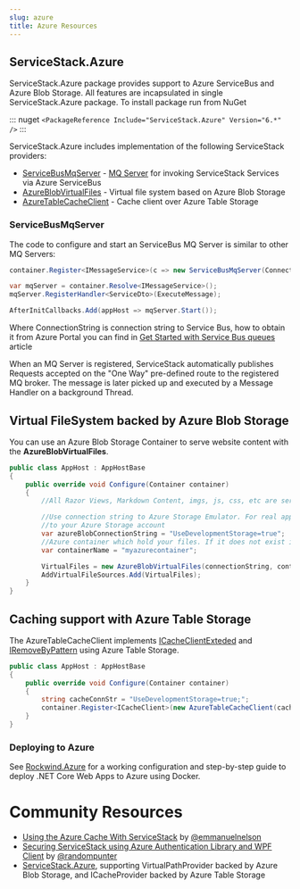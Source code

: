 ```yaml
---
slug: azure
title: Azure Resources
---
```


## ServiceStack.Azure

ServiceStack.Azure package provides support to Azure ServiceBus and Azure Blob Storage. All features are incapsulated in single ServiceStack.Azure package. To install package run from NuGet

::: nuget
`<PackageReference Include="ServiceStack.Azure" Version="6.*" />`
:::

ServiceStack.Azure includes implementation of the following ServiceStack providers:

- [ServiceBusMqServer](#ServiceBusMqServer) - [MQ Server](/messaging) for invoking ServiceStack Services via Azure ServiceBus
- [AzureBlobVirtualFiles](#virtual-filesystem-backed-by-azure-blob-storage) - Virtual file system based on Azure Blob Storage
- [AzureTableCacheClient](#caching-support-with-azure-table-storage) - Cache client over Azure Table Storage

### ServiceBusMqServer

The code to configure and start an ServiceBus MQ Server is similar to other MQ Servers:

```csharp
container.Register<IMessageService>(c => new ServiceBusMqServer(ConnectionString));

var mqServer = container.Resolve<IMessageService>();
mqServer.RegisterHandler<ServiceDto>(ExecuteMessage);

AfterInitCallbacks.Add(appHost => mqServer.Start());
```

Where ConnectionString is connection string to Service Bus, how to obtain it from Azure Portal you can find in [Get Started with Service Bus queues](https://docs.microsoft.com/en-us/azure/service-bus-messaging/service-bus-dotnet-get-started-with-queues) article

When an MQ Server is registered, ServiceStack automatically publishes Requests accepted on the "One Way" pre-defined route to the registered MQ broker. The message is later picked up and executed by a Message Handler on a background Thread.

## Virtual FileSystem backed by Azure Blob Storage

You can use an Azure Blob Storage Container to serve website content with the **AzureBlobVirtualFiles**.

```csharp
public class AppHost : AppHostBase
{
    public override void Configure(Container container)
    {
        //All Razor Views, Markdown Content, imgs, js, css, etc are served from an Azure Blob Storage container

        //Use connection string to Azure Storage Emulator. For real application you should use connection string
        //to your Azure Storage account
        var azureBlobConnectionString = "UseDevelopmentStorage=true";
        //Azure container which hold your files. If it does not exist it will be automatically created.
        var containerName = "myazurecontainer";

        VirtualFiles = new AzureBlobVirtualFiles(connectionString, containerName);
        AddVirtualFileSources.Add(VirtualFiles);
    }
}
```

## Caching support with Azure Table Storage

The AzureTableCacheClient implements [ICacheClientExteded](https://github.com/ServiceStack/ServiceStack/blob/master/src/ServiceStack.Interfaces/Caching/ICacheClientExtended.cs) and [IRemoveByPattern](https://github.com/ServiceStack/ServiceStack/blob/master/src/ServiceStack.Interfaces/Caching/IRemoveByPattern.cs) using Azure Table Storage. 

```csharp
public class AppHost : AppHostBase
{
    public override void Configure(Container container)
    {
        string cacheConnStr = "UseDevelopmentStorage=true;";
        container.Register<ICacheClient>(new AzureTableCacheClient(cacheConnStr));
    }
}
```

### Deploying to Azure

See [Rockwind.Azure](https://github.com/sharp-apps/rockwind-azure) for a working configuration and step-by-step guide to deploy .NET Core Web Apps to Azure using Docker.

# Community Resources

  - [Using the Azure Cache With ServiceStack](http://blog.emmanuelnelson.com/post/33303196083/using-the-azure-cache-with-service-stack) by [@emmanuelnelson](http://emmanuelnelson.com/about-me)
  - [Securing ServiceStack using Azure Authentication Library and WPF Client](http://dhickey-ie-archive.azurewebsites.net/post/2012/12/12/Securing-ServiceStack-using-Azure-Authentication-Library.aspx) by [@randompunter](http://twitter.com/randompunter)
  - [ServiceStack.Azure](https://github.com/ServiceStack/ServiceStack.Azure), supporting VirtualPathProvider backed by Azure Blob Storage, and ICacheProvider backed by Azure Table Storage
